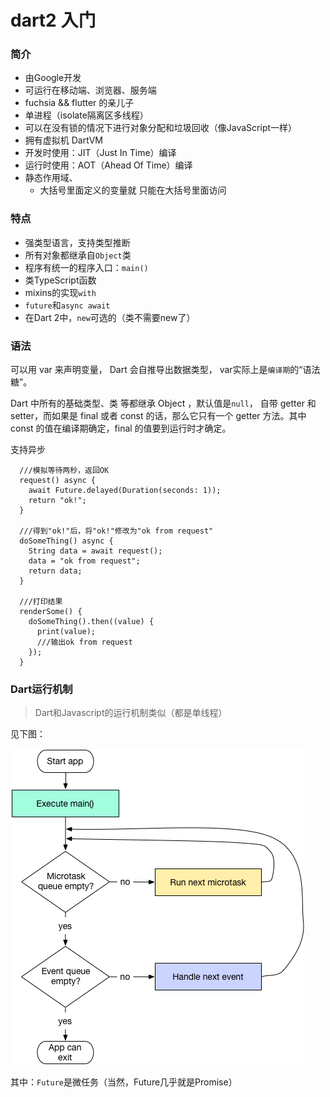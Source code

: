 # dart2 入门

### 简介
* 由Google开发
* 可运行在移动端、浏览器、服务端
* fuchsia && flutter 的亲儿子
* 单进程（isolate隔离区多线程）
* 可以在没有锁的情况下进行对象分配和垃圾回收（像JavaScript一样）
* 拥有虚拟机 DartVM
* 开发时使用：JIT（Just In Time）编译
* 运行时使用：AOT（Ahead Of Time）编译
* 静态作用域、
  * 大括号里面定义的变量就 只能在大括号里面访问

### 特点
* 强类型语言，支持类型推断
* 所有对象都继承自`Object`类
* 程序有统一的程序入口：`main()`
* 类TypeScript函数
* mixins的实现`with`
* `future`和`async await`
* 在Dart 2中，`new`可选的（类不需要new了）

### 语法
  
可以⽤ var 来声明变量， Dart 会⾃推导出数据类型， var实际上是`编译期`的“语法糖”。

Dart 中所有的基础类型、类 等都继承 Object ，默认值是`null`， ⾃带 getter 和 setter，⽽如果是 final 或者 const 的话，那么它只有⼀个 getter ⽅法。其中 const 的值在编译期确定，final 的值要到运⾏时才确定。


支持异步
```
  ///模拟等待两秒，返回OK
  request() async {
    await Future.delayed(Duration(seconds: 1));
    return "ok!";
  }

  ///得到"ok!"后，将"ok!"修改为"ok from request"
  doSomeThing() async {
    String data = await request();
    data = "ok from request";
    return data;
  }

  ///打印结果
  renderSome() {
    doSomeThing().then((value) {
      print(value);
      ///输出ok from request
    });
  }
```

### Dart运行机制

> Dart和Javascript的运行机制类似（都是单线程）

见下图：

![Event_Loop](/md/img/dart_loop.png)

其中：`Future`是微任务（当然，Future几乎就是Promise）
